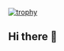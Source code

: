 [![trophy](https://github-profile-trophy.vercel.app/?username=archdesai&theme=onedark)](https://github.com/ryo-ma/github-profile-trophy)
## Hi there 👋

<!--
**SemdiankinaHalyna/SemdiankinaHalyna** is a ✨ _special_ ✨ repository because its `README.md` (this file) appears on your GitHub profile.

Here are some ideas to get you started:

- 🔭 I’m currently working on ...
- 🌱 I’m currently learning ...
- 👯 I’m looking to collaborate on ...
- 🤔 I’m looking for help with ...
- 💬 Ask me about ...
- 📫 How to reach me: ...
- 😄 Pronouns: ...
- ⚡ Fun fact: ...
-->
